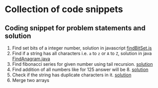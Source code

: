 # Collection of code snippets

## Coding snippet for problem statements and solution

1. Find set bits of a integer number, solution in javascript [findBitSet.js](./problem-solution/findBitSet.js)
2. Find if a string has all characters i.e. `a` to `z` or `A` to `Z`, solution in java [FindAnagram.java](./problem-solution/FindAnagram.java)
3. Find fibonacci series for given number using tail recursion. [solution](./problem-solution/fibonacci.js)
4. Find addition of all numbers like for 125 answer will be 8. [solution](./problem-solution/sum.js)
5. Check if the string has duplicate characters in it. [solution](./problem-solution/duplicate.js)
6. Merge two arrays 